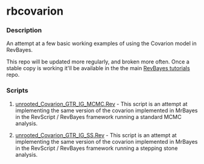 # rbcovarion

### Description

An attempt at a few basic working examples of using the Covarion model in RevBayes. 

This repo will be updated more regularly, and broken more often. Once a stable copy is working it'll be available in the the main [RevBayes tutorials](https://github.com/revbayes/revbayes_tutorial) repo.

### Scripts

1. [unrooted_Covarion_GTR_IG_MCMC.Rev](https://github.com/lcoghill/rbcovarion/blob/master/unrooted_Covarion_GTR_IG_MCMC.Rev) - This script is an attempt at implementing the same version of the covarion implemented in MrBayes in the RevScript / RevBayes framework running a standard MCMC analysis. 

2. [unrooted_Covarion_GTR_IG_SS.Rev](https://github.com/lcoghill/rbcovarion/blob/master/unrooted_Covarion_GTR_IG_SS.Rev) - This script is an attempt at implementing the same version of the covarion implemented in MrBayes in the RevScript / RevBayes framework running a stepping stone analysis. 
